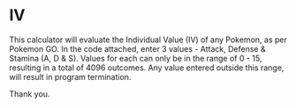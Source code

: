 # IV
This calculator will evaluate the Individual Value (IV) of any Pokemon, as per Pokemon GO.
In the code attached, enter 3 values - Attack, Defense & Stamina (A, D & S).
Values for each can only be in the range of 0 - 15, resulting in a total of 4096 outcomes.
Any value entered outside this range, will result in program termination.

Thank you.
    
